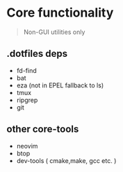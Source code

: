 # Core functionality

> Non-GUI utilities only

## .dotfiles deps 

- fd-find
- bat
- eza (not in EPEL fallback to ls)
- tmux
- ripgrep
- git 

## other core-tools

- neovim
- btop
- dev-tools ( cmake,make, gcc etc. )
